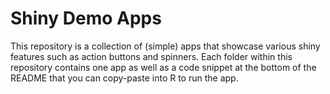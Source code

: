 # Shiny Demo Apps

This repository is a collection of (simple) apps that showcase various shiny features such as action buttons and spinners. 
Each folder within this repository contains one app as well as a code snippet at the bottom of the README that you can copy-paste into R to run the app. 
